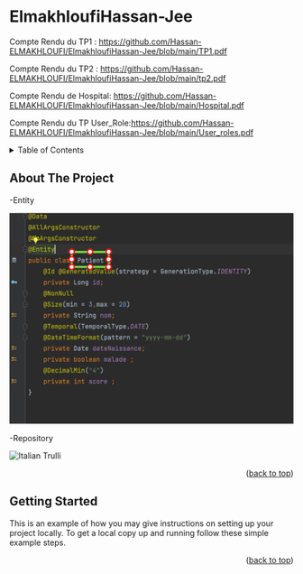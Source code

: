 # ElmakhloufiHassan-Jee

Compte Rendu du TP1 : https://github.com/Hassan-ELMAKHLOUFI/ElmakhloufiHassan-Jee/blob/main/TP1.pdf

Compte Rendu du TP2 : https://github.com/Hassan-ELMAKHLOUFI/ElmakhloufiHassan-Jee/blob/main/tp2.pdf

Compte Rendu de Hospital: https://github.com/Hassan-ELMAKHLOUFI/ElmakhloufiHassan-Jee/blob/main/Hospital.pdf

Compte Rendu du TP User_Role:https://github.com/Hassan-ELMAKHLOUFI/ElmakhloufiHassan-Jee/blob/main/User_roles.pdf

<div id="top"></div>




<!-- TABLE OF CONTENTS -->
<details>
  <summary>Table of Contents</summary>
  <ol>
    <li>
      <a href="#about-the-project">About The Project</a>
      <ul>
        <li><a href="#built-with">Built With</a></li>
      </ul>
    </li>
    <li>
      <a href="#getting-started">Getting Started</a>
      <ul>
        <li><a href="#prerequisites">Prerequisites</a></li>
        <li><a href="#installation">Installation</a></li>
      </ul>
    </li>
    <li><a href="#usage">Usage</a></li>
    <li><a href="#roadmap">Roadmap</a></li>
    <li><a href="#contributing">Contributing</a></li>
    <li><a href="#license">License</a></li>
    <li><a href="#contact">Contact</a></li>
    <li><a href="#acknowledgments">Acknowledgments</a></li>
  </ol>
</details>



<!-- ABOUT THE PROJECT -->
## About The Project

-Entity

<img src="https://github.com/Hassan-ELMAKHLOUFI/ElmakhloufiHassan-Jee/blob/main/tmp/entiry.jpg" style="margin-left: 0px !important;" alt="Italian Trulli">

-Repository

<img src="repo.jpg" style="margin-left: 0px !important; height:40px !important;" alt="Italian Trulli">

<p align="right">(<a href="#top">back to top</a>)</p>




<!-- * [Bootstrap](https://getbootstrap.com)
* [JQuery](https://jquery.com) -->




<!-- GETTING STARTED -->
## Getting Started

This is an example of how you may give instructions on setting up your project locally.
To get a local copy up and running follow these simple example steps.


<p align="right">(<a href="#top">back to top</a>)</p>



<!-- MARKDOWN LINKS & IMAGES -->
<!-- https://www.markdownguide.org/basic-syntax/#reference-style-links -->
[contributors-shield]: https://img.shields.io/github/contributors/othneildrew/Best-README-Template.svg?style=for-the-badge
[contributors-url]: https://github.com/othneildrew/Best-README-Template/graphs/contributors
[forks-shield]: https://img.shields.io/github/forks/othneildrew/Best-README-Template.svg?style=for-the-badge
[forks-url]: https://github.com/othneildrew/Best-README-Template/network/members
[stars-shield]: https://img.shields.io/github/stars/othneildrew/Best-README-Template.svg?style=for-the-badge
[stars-url]: https://github.com/othneildrew/Best-README-Template/stargazers
[issues-shield]: https://img.shields.io/github/issues/othneildrew/Best-README-Template.svg?style=for-the-badge
[issues-url]: https://github.com/othneildrew/Best-README-Template/issues
[license-shield]: https://img.shields.io/github/license/othneildrew/Best-README-Template.svg?style=for-the-badge
[license-url]: https://github.com/othneildrew/Best-README-Template/blob/master/LICENSE.txt
[linkedin-shield]: https://img.shields.io/badge/-LinkedIn-black.svg?style=for-the-badge&logo=linkedin&colorB=555
[linkedin-url]: https://linkedin.com/in/othneildrew
[product-screenshot]: images/screenshot.png

